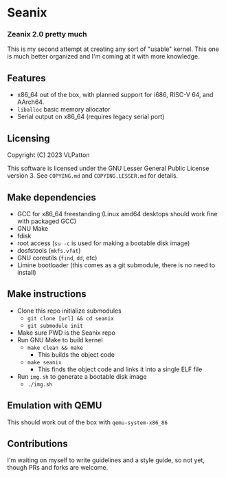 # Seanix
### Zeanix 2.0 pretty much
This is my second attempt at creating any sort of "usable" kernel. This one is
much better organized and I'm coming at it with more knowledge.

## Features
- x86_64 out of the box, with planned support for i686, RISC-V 64, and AArch64.
- `liballoc` basic memory allocator
- Serial output on x86_64 (requires legacy serial port)

## Licensing
Copyright (C) 2023 VLPatton

This software is licensed under the GNU Lesser General Public License version 3.
See `COPYING.md` and `COPYING.LESSER.md` for details.

## Make dependencies
- GCC for x86_64 freestanding (Linux amd64 desktops should work fine with
packaged GCC)
- GNU Make
- fdisk
- root access (`su -c` is used for making a bootable disk image)
- dosfstools (`mkfs.vfat`)
- GNU coreutils (`find`, `dd`, etc)
- Limine bootloader (this comes as a git submodule, there is no need to install)

## Make instructions
- Clone this repo initialize submodules
  - `git clone [url] && cd seanix`
  - `git submodule init`
- Make sure PWD is the Seanix repo
- Run GNU Make to build kernel
  - `make clean && make`
    - This builds the object code
  - `make seanix`
    - This finds the object code and links it into a single ELF file
- Run `img.sh` to generate a bootable disk image
  - `./img.sh`

## Emulation with QEMU
This should work out of the box with `qemu-system-x86_86`

## Contributions
I'm waiting on myself to write guidelines and a style guide, so not yet, though
PRs and forks are welcome.
